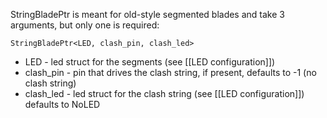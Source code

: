 StringBladePtr is meant for old-style segmented blades and take 3 arguments, but only one is required:

    StringBladePtr<LED, clash_pin, clash_led>

* LED - led struct for the segments (see [[LED configuration]])
* clash_pin - pin that drives the clash string, if present, defaults to -1 (no clash string)
* clash_led - led struct for the clash string (see [[LED configuration]]) defaults to NoLED

